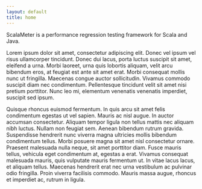 ```yaml
---
layout: default
title: home
---
```



ScalaMeter is a performance regression testing framework for Scala and Java.

Lorem ipsum dolor sit amet, consectetur adipiscing elit. Donec vel ipsum vel risus ullamcorper tincidunt. Donec dui lacus, porta luctus suscipit sit amet, eleifend a urna. Morbi laoreet, urna quis lobortis aliquam, velit arcu bibendum eros, at feugiat est ante sit amet erat. Morbi consequat mollis nunc ut fringilla. Maecenas congue auctor sollicitudin. Vivamus commodo suscipit diam nec condimentum. Pellentesque tincidunt velit sit amet nisi pretium porttitor. Nunc leo mi, elementum venenatis venenatis imperdiet, suscipit sed ipsum.

Quisque rhoncus euismod fermentum. In quis arcu sit amet felis condimentum egestas ut vel sapien. Mauris ac nisl augue. In auctor accumsan consectetur. Aliquam tempor ligula non tellus mattis nec aliquam nibh luctus. Nullam non feugiat sem. Aenean bibendum rutrum gravida. Suspendisse hendrerit nunc viverra magna ultricies mollis bibendum condimentum tellus. Morbi posuere magna sit amet nisl consectetur ornare. Praesent malesuada nulla neque, sit amet porttitor diam. Fusce mauris tellus, vehicula eget condimentum at, egestas a erat. Vivamus consequat malesuada mauris, quis vulputate mauris fermentum ut. In vitae lacus lacus, et aliquam tellus. Maecenas hendrerit erat nec urna vestibulum ac pulvinar odio fringilla. Proin viverra facilisis commodo. Mauris massa augue, rhoncus et imperdiet ac, rutrum in ligula.


